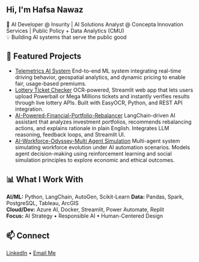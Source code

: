 ## Hi, I'm Hafsa Nawaz
🎯 AI Developer @ Insurity | AI Solutions Analyst @ Concepta Innovation Services | Public Policy + Data Analytics (CMU)  
💡 Building AI systems that serve the public good

## 🚀 Featured Projects
-  [Telemetrics AI System](https://github.com/hnawaz2025/Telemetra)
   End-to-end ML system integrating real-time driving behavior, geospatial analytics, and dynamic pricing to enable fair, usage-based premiums.
-  [Lottery Ticket Checker](https://github.com/hnawaz2025/LuckySnap)
   OCR-powered, Streamlit web app that lets users upload Powerball or Mega Millions tickets and instantly verifies results through live lottery APIs. Built with EasyOCR, Python, and REST API        integration.
-  [AI-Powered-Financial-Portfolio-Rebalancer](https://github.com/hnawaz2025/AI-Powered-Financial-Portfolio-Rebalancer-)
   LangChain-driven AI assistant that analyzes investment portfolios, recommends rebalancing actions, and explains rationale in plain English. Integrates LLM reasoning, feedback loops, and          Streamlit UI.
-  [AI-Workforce-Odyssey-Multi Agent Simulation](https://github.com/hnawaz2025/AI-Workforce-Odyssey---Multi-Agent-Simulation)
  Multi-agent system simulating workforce evolution under AI automation scenarios. Models agent decision-making using reinforcement learning and social simulation principles to explore economic    and ethical outcomes.

## 📊 What I Work With
**AI/ML:** Python, LangChain, AutoGen, Scikit-Learn
**Data:** Pandas, Spark, PostgreSQL, Tableau, ArcGIS  
**Cloud/Dev:** Azure AI, Docker, Streamlit, Power Automate, Replit  
**Focus:** AI Strategy • Responsible AI • Human-Centered Design

## 📫 Connect
[LinkedIn](https://www.linkedin.com/in/hafsanawaz2000/) • [Email Me](hafsanawaz10@hotmail.com)
